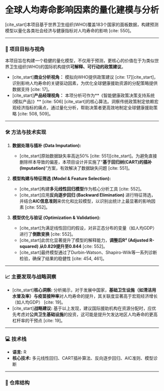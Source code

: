 # 全球人均寿命影响因素的量化建模与分析

[cite_start]本项目基于世界卫生组织(WHO)覆盖183个国家的面板数据，构建预测模型以量化各类社会经济与健康指标对人均寿命的影响 [cite: 550]。

---

### 🎯 项目目标与视角

本项目旨在构建一个稳健的量化模型，不仅用于预测，更核心的价值在于为类似世界卫生组织(WHO)的国际机构提供**可解释、可行动的政策建议**。

* [cite_start]**商业分析视角：** 模拟向WHO提供政策建议 [cite: 17][cite_start]，识别影响人均寿命的关键驱动因素，为优化全球健康援助资源的分配策略提供数据支持 [cite: 17]。
* [cite_start]**产品经理视角：** 本项分析可作为**《智能健康政策决策支持系统(模拟产品)》** [cite: 506] [cite_start]的核心算法。洞察传统政策制定依赖宏观经济指标的痛点，通过量化分析，帮助决策者更高效地制定全球健康援助策略 [cite: 508, 509]。

---

### 🛠️ 方法与技术实现

1.  **数据处理与插补 (Data Imputation):**
    * [cite_start]原始数据缺失率高达50% [cite: 551][cite_start]。为避免直接删除样本导致的偏差，本项目设计并实施了“**基于回归树(CART)的插补(Imputation)**”方案，有效解决了数据缺失问题 [cite: 551]。

2.  **模型构建与特征筛选 (Model & Feature Selection):**
    * [cite_start]构建**多元线性回归模型**作为核心分析工具 [cite: 552]。
    * [cite_start]应用**反向逐步回归 (Backward Elimination)** 进行特征筛选，并结合**AIC信息准则**来优化和比较模型，以识别出统计上最显著的影响因素 [cite: 552]。

3.  **模型优化与验证 (Optimization & Validation):**
    * [cite_start]为满足线性回归的假设，对非正态分布的变量（如人均GDP）进行了**倒数变换** [cite: 552]。
    * [cite_start]此优化显著提升了模型的解释能力，**调整后R² (Adjusted R-squared) 从0.829提升至0.844** [cite: 552]。
    * [cite_start]最终模型通过了Durbin-Watson、Shapiro-Wilk等一系列诊断检验，确保了结果的稳健性 [cite: 454, 461]。

---

### 📈 主要发现与战略洞察

* [cite_start]**核心洞察:** 分析揭示，对于发展中国家，**基础卫生设施（如清洁用水普及率）与疫苗接种率**对人均寿命的提升，其关联度显著高于宏观经济增长（如人均GDP） [cite: 19]。
* [cite_start]**战略建议:** 基于以上发现，建议国际援助机构在资源分配时，应优先考虑对**公共卫生基础设施**的投资，这可能是提升欠发达地区人均寿命的更高杠杆率的干预点 [cite: 19]。

---

### 💻 技术栈

* **语言:** R
* **核心技术:** 多元线性回归、CART插补算法、反向逐步回归、AIC准则、模型诊断

---
### 📂 仓库结构
